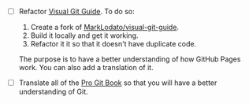 - [ ] Refactor [Visual Git Guide][visual-git-guide]. To do so:

  1. Create a fork of [MarkLodato/visual-git-guide][visual-git-guide].
  1. Build it locally and get it working.
  1. Refactor it it so that it doesn't have duplicate code.

  The purpose is to have a better understanding of how GitHub Pages work. You can also add a translation of it.

- [ ] Translate all of the [Pro Git Book][pro-git-book] so that you will have a better understanding of Git.

[visual-git-guide]: https://github.com/MarkLodato/visual-git-guide
[pro-git-book]: https://git-scm.com/
